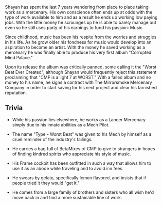Shayan has spent the last 7 years wandering from place to place taking work as a mercenary. His own conscience often ends up at odds with the type of work available to him and as a result he ends up working low paying jobs. With the little money he scrounges up he is able to barely manage but even so he still uses party of his earnings to fund his passion: Music.

Since childhood, music has been his respite from the worries and struggles in his life. As he grow older his fondness for music would develop into an aspiration to become an artist. With the money he saved working as a mercenary he was finally able to produce his very first album "Corrupted Mind Palace."

Upon its release the album was critically panned, some calling it the "Worst Beat Ever Created", although Shayan would frequently reject this statement proclaiming that "CMP is a light 7 at WORST." With a failed album and no money to his name, he signs a contract with The Mirrorsmoke Mercenary Company in order to start saving for his next project and clear his tarnished reputation.

## Trivia
- While his passion lies elsewhere, he works as a Lancer Mercenary simply due to his innate abilities as a Mech Pilot.

- The name "Type - Worst Beat" was given to his Mech by himself as a cruel reminder of the industry's failings.

- He carries a bag full of BetaMixes of CMP to give to strangers in hopes of finding kindred spirits who appreciate his style of music.

- His Frame cockpit has been outfitted in such a way that allows him to use it as an abode while traveling and to avoid inn fees.

- He swears by gelato, specifically lemon flavored, and insists that if people tried it they would "get it."

- He comes from a large family of brothers and sisters who all wish he'd move back in and find a more sustainable line of work.
